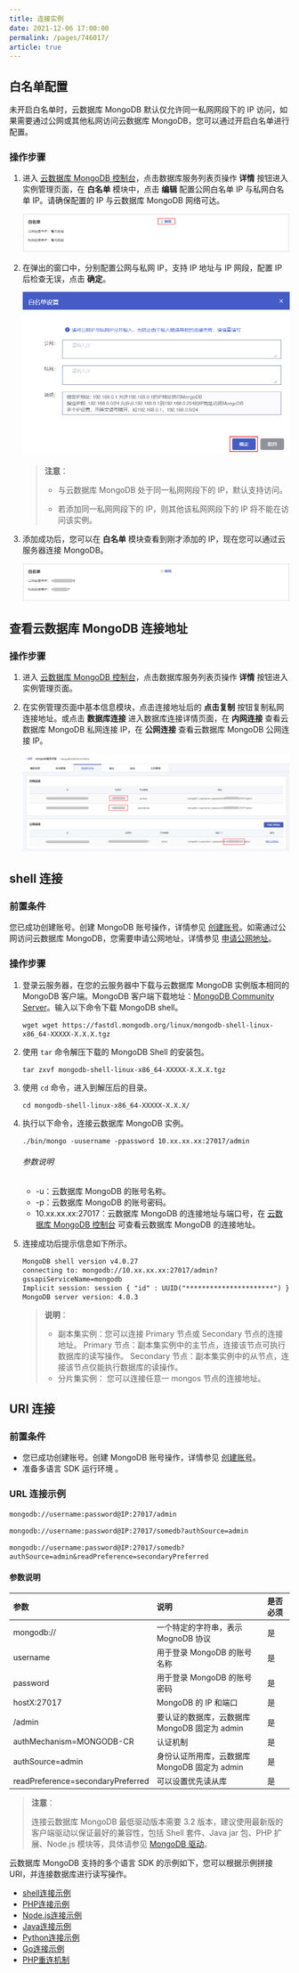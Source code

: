 ```yaml
---
title: 连接实例
date: 2021-12-06 17:00:00
permalink: /pages/746017/
article: true
---
```


## 白名单配置

未开启白名单时，云数据库 MongoDB 默认仅允许同一私网网段下的 IP 访问，如果需要通过公网或其他私网访问云数据库 MongoDB，您可以通过开启白名单进行配置。

### 操作步骤

1. 进入 [云数据库 MongoDB 控制台](https://console.capitalonline.net/mongodb)，点击数据库服务列表页操作 **详情** 按钮进入实例管理页面，在 **白名单** 模块中，点击 **编辑** 配置公网白名单 IP 与私网白名单 IP。请确保配置的 IP 与云数据库 MongoDB 网络可达。

   ![conn_console](./../../pic/conn_console.png)

2. 在弹出的窗口中，分别配置公网与私网 IP，支持 IP 地址与 IP 网段，配置 IP 后检查无误，点击 **确定**。

   ![conn_popup](./../../pic/conn_popup.png)

   > **注意**：
   >
   > + 与云数据库 MongoDB 处于同一私网网段下的 IP，默认支持访问。
   >
   > + 若添加同一私网网段下的 IP，则其他该私网网段下的 IP 将不能在访问该实例。

3. 添加成功后，您可以在 **白名单** 模块查看到刚才添加的 IP，现在您可以通过云服务器连接 MongoDB。

   ![conn_console2](./../../pic/conn_console2.png)

## 查看云数据库 MongoDB 连接地址

### 操作步骤

1. 进入 [云数据库 MongoDB 控制台](https://console.capitalonline.net/mongodb)，点击数据库服务列表页操作 **详情** 按钮进入实例管理页面。

2. 在实例管理页面中基本信息模块，点击连接地址后的 **点击复制** 按钮复制私网连接地址。或点击 **数据库连接** 进入数据库连接详情页面，在 **内网连接** 查看云数据库 MongoDB 私网连接 IP，在 **公网连接** 查看云数据库 MongoDB 公网连接 IP。

   ![conn_console3](./../../pic/conn_console3.png)

## shell 连接

### 前置条件

您已成功创建账号。创建 MongoDB 账号操作，详情参见 [创建账号](./../02.账号管理/00.创建账号.md)。如需通过公网访问云数据库 MongoDB，您需要申请公网地址，详情参见 [申请公网地址](./02.申请公网地址.md)。

### 操作步骤

1. 登录云服务器，在您的云服务器中下载与云数据库 MongoDB 实例版本相同的 MongoDB 客户端。MongoDB 客户端下载地址：[MongoDB Community Server](https://www.mongodb.com/try/download/community)。输入以下命令下载 MongoDB shell。

   ```
   wget wget https://fastdl.mongodb.org/linux/mongodb-shell-linux-x86_64-XXXXX-X.X.X.tgz
   ```

5. 使用 `tar` 命令解压下载的 MongoDB Shell 的安装包。

   ```
   tar zxvf mongodb-shell-linux-x86_64-XXXXX-X.X.X.tgz
   ```

6. 使用 `cd` 命令，进入到解压后的目录。

   ```
   cd mongodb-shell-linux-x86_64-XXXXX-X.X.X/
   ```

7. 执行以下命令，连接云数据库 MongoDB 实例。

   ```
   ./bin/mongo -uusername -ppassword 10.xx.xx.xx:27017/admin
   ```

   ###### 参数说明

   + -u：云数据库 MongoDB 的账号名称。
   + -p：云数据库 MongoDB 的账号密码。
   + 10.xx.xx.xx:27017：云数据库 MongoDB 的连接地址与端口号，在 [云数据库 MongoDB 控制台](https://console.capitalonline.net/mongodb) 可查看云数据库 MongoDB 的连接地址。

8. 连接成功后提示信息如下所示。

   ```
   MongoDB shell version v4.0.27
   connecting to: mongodb://10.xx.xx.xx:27017/admin?gssapiServiceName=mongodb
   Implicit session: session { "id" : UUID("**********************") }
   MongoDB server version: 4.0.3
   ```

   > **说明**：
   >
   > - 副本集实例：您可以连接 Primary 节点或 Secondary 节点的连接地址。
   >   Primary 节点：副本集实例中的主节点，连接该节点可执行数据库的读写操作。
   >   Secondary 节点：副本集实例中的从节点，连接该节点仅能执行数据库的读操作。
   > - 分片集实例： 您可以连接任意一 mongos 节点的连接地址。

## URI 连接

### 前置条件

+ 您已成功创建账号。创建 MongoDB 账号操作，详情参见 [创建账号](./../02.账号管理/00.创建账号.md)。
+ 准备多语言 SDK 运行环境 。

### URL 连接示例

```
mongodb://username:password@IP:27017/admin
```

```
mongodb://username:password@IP:27017/somedb?authSource=admin
```

```
mongodb://username:password@IP:27017/somedb?authSource=admin&readPreference=secondaryPreferred
```

#### 参数说明

| 参数                              | 说明                                          | 是否必须 |
| :-------------------------------- | :-------------------------------------------- | :------- |
| mongodb://                        | 一个特定的字符串，表示 MognoDB 协议           | 是       |
| username                          | 用于登录 MongoDB 的账号名称                   | 是       |
| password                          | 用于登录 MongoDB 的账号密码                   | 是       |
| hostX:27017                       | MongoDB 的 IP 和端口                          | 是       |
| /admin                            | 要认证的数据库，云数据库 MongoDB 固定为 admin | 是       |
| authMechanism=MONGODB-CR          | 认证机制                                      | 是       |
| authSource=admin                  | 身份认证所用库，云数据库 MongoDB 固定为 admin | 是       |
| readPreference=secondaryPreferred | 可以设置优先读从库                            | 是       |

> **注意**：
>
> 连接云数据库 MongoDB 最低驱动版本需要 3.2 版本，建议使用最新版的客户端驱动以保证最好的兼容性，包括 Shell 套件、Java jar 包、PHP 扩展、Node.js 模块等，具体请参见 [MongoDB 驱动](https://docs.mongodb.com/ecosystem/drivers/)。

云数据库 MongoDB 支持的多个语言 SDK 的示例如下，您可以根据示例拼接 URI，并连接数据库进行读写操作。

- [shell连接示例](./../../09.SDK参考/00.shell连接示例.md)
- [PHP连接示例](./../../09.SDK参考/01.PHP连接示例.md)
- [Node.js连接示例](./../../09.SDK参考/02.Node.js连接示例.md)
- [Java连接示例](./../../09.SDK参考/03.Java连接示例.md)
- [Python连接示例](./../../09.SDK参考/04.Python连接示例.md)
- [Go连接示例](./../../09.SDK参考/05.Go连接示例.md)
- [PHP重连机制](./../../09.SDK参考/06.PHP重连机制.md)
